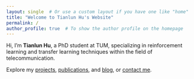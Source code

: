 ```yaml
---
layout: single  # Or use a custom layout if you have one like "home"
title: "Welcome to Tianlun Hu's Website"
permalink: /
author_profile: true  # To show the author profile on the homepage
---
```


Hi, I’m **Tianlun Hu**, a PhD student at TUM, specializing in reinforcement learning and transfer learning techniques within the field of telecommunication.

Explore my [projects](/projects/), [publications](/publications/), and [blog](/blog/), or [contact me](/contact/).
